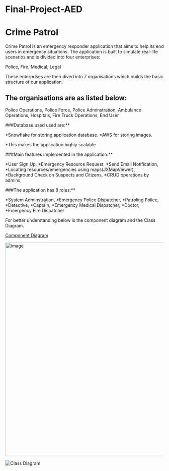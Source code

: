 # Final-Project-AED

# Crime Patrol

Crime Patrol is an emergency responder application that aims to help its end users in emergency situations. The application is built to simulate real-life scenarios and is divided into four enterprises:

Police,
Fire,
Medical,
Legal

These enterprises are then dived into 7 organisations which builds the basic structure of our application.

## The organisations are as listed below: ##

  Police Operations,
  Police Force,
  Police Adminstration,
  Ambulance Operations,
  Hospitals,
  Fire Truck Operations,
  End User


###Database used used are:**

  *Snowflake for storing application database.
  *AWS for storing images.

  *This makes the application highly scalable

###Main features implemented in the application:**

  *User Sign Up,
  *Emergency Resource Request,
  *Send Email Notification,
  *Locating resources/emergencies using maps(JXMapViewer),
  *Background Check on Suspects and Citizens,
  *CRUD operations by admins,

###The application has 8 roles:**

  *System Adminstration,
  *Emergency Police Dispatcher,
  *Patroling Police,
  *Detective,
  *Captain,
  *Emergency Medical Dispatcher,
  *Doctor,
  *Emergency Fire Dispatcher


For better understanding below is the component diagram and the Class Diagram.

[Component Diagram](https://user-images.githubusercontent.com/114356277/206962316-d60b332e-61b5-4fe3-8ee5-ca25f37a0938.png)


<img width="678" alt="image" src="https://user-images.githubusercontent.com/98195578/206963795-b6eb1617-e23e-4ade-bbb0-ddbc5276b507.png">




![Class Diagram](https://user-images.githubusercontent.com/114356277/206963348-2ecbd768-af11-4431-9c4b-3d02c80b3513.png)


